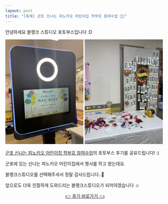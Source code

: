 ```yaml
---
layout: post
title: "[축제] 군포 신나는 피노키오 어린이집 학부모 참여수업 👧🏻"
---
```



안녕하세요 블랭크 스튜디오 포토부스입니다 :D

<img src="./post_images/20230617_1.jpeg" width="49%"> 
<img src="./post_images/20230617_2.jpeg" width="49%"> 

<a href="https://blog.naver.com/blank_studio_/223151398084" target="_blank">군포 신나는 피노키오 어린이집 학부모 참여수업</a>의 포토부스 후기를 공유드립니다! :)

군포에 있는 신나는 피노키오 어린이집에서 행사를 하고 왔는데요.

블랭크스튜디오를 선택해주셔서 정말 감사드립니다..🖤

앞으로도 더욱 친절하게 도와드리는 블랭크스튜디오가 되어야겠습니다 ☺
   
   
<center><a href="https://blog.naver.com/blank_studio_/223151398084" target="_blank">👉 후기 바로가기 👈</a></center>